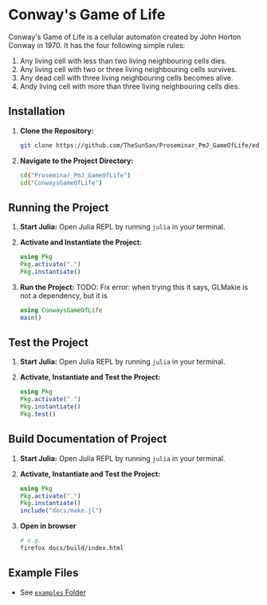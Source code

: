 # Conway's Game of Life
Conway's Game of Life is a cellular automaton created by John Horton Conway in 1970. It has the four following simple rules:
1. Any living cell with less than two living neighbouring cells dies.
2. Any living cell with two or three living neighbouring cells survives.
3. Any dead cell with three living neighbouring cells becomes alive.
4. Andy living cell with more than three living neighbouring cells dies.

## Installation

1. **Clone the Repository:**
   ```bash
   git clone https://github.com/TheSunSan/Proseminar_PmJ_GameOfLife/edit/main/ConwaysGameOfLife/README.md
   ```
2. **Navigate to the Project Directory:**
   ```bash
   cd("Proseminar_PmJ_GameOfLife")
   cd("ConwaysGameOfLife")
   ```

## Running the Project

1. **Start Julia:**
   Open Julia REPL by running `julia` in your terminal.

2. **Activate and Instantiate the Project:**
   ```julia
   using Pkg
   Pkg.activate(".")
   Pkg.instantiate()
   ```

3. **Run the Project:**
   TODO: Fix error: when trying this it says, GLMakie is not a dependency, but it is
   ```julia
   using ConwaysGameOfLife
   main()
   ```

## Test the Project

1. **Start Julia:**
   Open Julia REPL by running `julia` in your terminal.

2. **Activate, Instantiate and Test the Project:**
   ```julia
   using Pkg
   Pkg.activate(".")
   Pkg.instantiate()
   Pkg.test()
   ```

## Build Documentation of Project

1. **Start Julia:**
   Open Julia REPL by running `julia` in your terminal.

2. **Activate, Instantiate and Test the Project:**
   ```julia
   using Pkg
   Pkg.activate(".")
   Pkg.instantiate()
   include("docs/make.jl")
   ```

3. **Open in browser**
   ```bash
   # e.g.
   firefox docs/build/index.html
   ```
## Example Files

- See [`examples` Folder](./examples)
